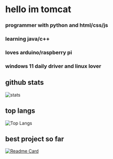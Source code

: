 # hello im tomcat
### programmer with python and html/css/js
### learning java/c++
### loves arduino/raspberry pi
### windows 11 daily driver and linux lover

## github stats
![stats](https://github-readme-stats.vercel.app/api?username=tomcat-at-cintill&show_icons=true&theme=dracula)
<br>
## top langs
![Top Langs](https://github-readme-stats.vercel.app/api/top-langs/?username=tomcat-at-cintill&layout=compact&theme=dracula)
<br>
## best project so far
[![Readme Card](https://github-readme-stats.vercel.app/api/pin/?username=tomcat-at-cintill&repo=TermChat&theme=dracula)](https://github.com/tomcat-at-cintill/TermChat)
